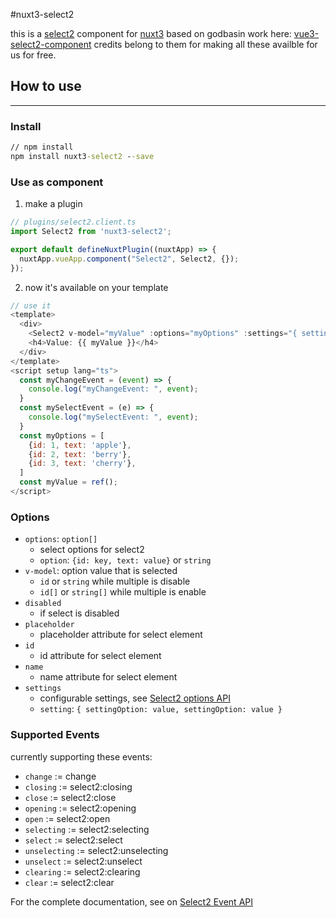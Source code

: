 #nuxt3-select2

this is a [select2](https://github.com/godbasin/vue-select2/tree/demo-for-vue3-select-component) component for [nuxt3](https://github.com/godbasin/vue-select2/tree/demo-for-vue3-select-component) based on godbasin work here: [vue3-select2-component](https://github.com/jackysupit/nuxt3-select2.git.git)  credits belong to them for making all these availble for us for free.


## How to use
---
### Install
``` cmd
// npm install
npm install nuxt3-select2 --save
```

### Use as component
1. make a plugin
``` javascript
// plugins/select2.client.ts
import Select2 from 'nuxt3-select2';

export default defineNuxtPlugin((nuxtApp) => {
  nuxtApp.vueApp.component("Select2", Select2, {});
});
```

2. now it's available on your template
``` javascript
// use it
<template>
  <div>
    <Select2 v-model="myValue" :options="myOptions" :settings="{ settingOption: value, settingOption: value }" @change="myChangeEvent($event)" @select="mySelectEvent($event)" />
    <h4>Value: {{ myValue }}</h4>
  </div>
</template>
<script setup lang="ts">
  const myChangeEvent = (event) => {
    console.log("myChangeEvent: ", event);
  }
  const mySelectEvent = (e) => {
    console.log("mySelectEvent: ", event);
  }
  const myOptions = [
    {id: 1, text: 'apple'},
    {id: 2, text: 'berry'},
    {id: 3, text: 'cherry'},
  ]
  const myValue = ref();
</script>
```

### Options
- `options`: `option[]`
  - select options for select2
  - `option`: `{id: key, text: value}` or `string`
- `v-model`: option value that is selected
  - `id` or `string` while multiple is disable
  - `id[]` or `string[]` while multiple is enable
- `disabled`
  - if select is disabled
- `placeholder`
  - placeholder attribute for select element
- `id`
  - id attribute for select element
- `name`
  - name attribute for select element
- `settings`
  - configurable settings, see [Select2 options API](https://select2.org/configuration/options-api)
  - `setting`: `{ settingOption: value, settingOption: value }`

### Supported Events
currently supporting these events:
- `change` := change
- `closing` := select2:closing
- `close` := select2:close
- `opening` := select2:opening
- `open` := select2:open
- `selecting` := select2:selecting
- `select` := select2:select
- `unselecting` := select2:unselecting
- `unselect` := select2:unselect
- `clearing` := select2:clearing
- `clear` := select2:clear


For the complete documentation, see on [Select2 Event API](https://select2.org/programmatic-control/events)
